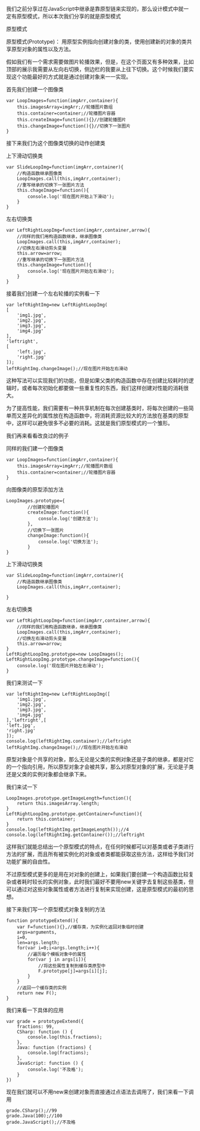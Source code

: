 我们之前分享过在JavaScript中继承是靠原型链来实现的，那么设计模式中就一定有原型模式，所以本次我们分享的就是原型模式

原型模式

原型模式(Prototype)： 用原型实例指向创建对象的类，使用创建新的对象的类共享原型对象的属性以及方法。

假如我们有一个需求需要做图片轮播效果，但是，在这个页面又有多种效果，比如顶部的展示我需要从左向右切换，侧边栏的我要从上往下切换。这个时候我们要实现这个功能最好的方式就是通过创建对象来一一实现。

首先我们创建一个图像类

```
var LoopImages=function(imgArr,container){
    this.imagesArray=imgArr;//轮播图片数组
    this.container=container;//轮播图片容器
    this.createImage=function(){}//创建轮播图片
    this.changeImage=function(){}//切换下一张图片
}
```

接下来我们为这个图像类切换的动作创建类

上下滑动切换类

```
var SlideLoopImg=function(imgArr,container){
    //构造函数继承图像类
    LoopImages.call(this,imgArr,container);
    //重写继承的切换下一张图片方法
    this.chageImage=function(){
        console.log('现在图片开始上下滑动');
    }
}
```

左右切换类

```
var LeftRightLoopImg=function(imgArr,container,arrow){
    //同样的我们用构造函数继承，继承图像类
    LoopImages.call(this,imgArr,container);
    //切换左右滑动剪头变量
    this.arrow=arrow;
    //重写继承的切换下一张图片方法
    this.changeImage=function(){
        console.log('现在图片开始左右滑动');
    }
}
```

接着我们创建一个左右轮播的实例看一下

```
var leftRightImg=new LeftRightLoopImg(
[
    'img1.jpg',
    'img2.jpg',
    'img3.jpg',
    'img4.jpg'
],
'leftright',
[
    'left.jpg',
    'right.jpg'
]);
leftRightImg.changeImage();//现在图片开始左右滑动
```

这种写法可以实现我们的功能，但是如果父类的构造函数中存在创建比较耗时的逻辑时，或者每次初始化都要做一些重复性的东西，我们这样创建对性能的消耗很大。

为了提高性能，我们需要有一种共享机制在每次创建基类时，将每次创建的一些简单而又差异化的属性放在构造函数中，将消耗资源比较大的方法放在基类的原型中，这样可以避免很多不必要的消耗。这就是我们原型模式的一个雏形。

我们再来看看改良过的例子

同样的我们建一个图像类

```
var LoopImages=function(imgArr,container){
    this.imagesArray=imgArr;//轮播图片数组
    this.container=container;//轮播图片容器
}
```

向图像类的原型添加方法

```
LoopImages.prototype={
        //创建轮播图片
        createImage:function(){
            console.log('创建方法');
        },
        //切换下一张图片
        changeImage:function(){
            console.log('切换方法');
        }
}
```

上下滑动切换类

```
var SlideLoopImg=function(imgArr,container){
    //构造函数继承图像类
    LoopImages.call(this,imgArr,container);

}
```

左右切换类

```
var LeftRightLoopImg=function(imgArr,container,arrow){
    //同样的我们用构造函数继承，继承图像类
    LoopImages.call(this,imgArr,container);
    //切换左右滑动剪头变量
    this.arrow=arrow;
}
LeftRightLoopImg.prototype=new LoopImages();
LeftRightLoopImg.prototype.changeImage=function(){
    console.log('现在图片开始左右滑动');
}
```

我们来测试一下

```
var leftRightImg=new LeftRightLoopImg([
    'img1.jpg',
    'img2.jpg',
    'img3.jpg',
    'img4.jpg'
],'leftright',[
'left.jpg',
'right.jpg'
]);
console.log(leftRightImg.container);//leftright
leftRightImg.changeImage();//现在图片开始左右滑动
```

原型对象是个共享的对象，那么无论是父类的实例对象还是子类的继承，都是对它的一个指向引用，所以原型对象才会被共享，那么对原型对象的扩展，无论是子类还是父类的实例对象都会继承下来。

我们来试一下

```
LoopImages.prototype.getImageLength=function(){
    return this.imagesArray.length;
}
LeftRightLoopImg.prototype.getContainer=function(){
    return this.container;
}
console.log(leftRightImg.getImageLength());//4
console.log(leftRightImg.getContainer());//leftright
```

这样我们就能总结出一个原型模式的特点，在任何时候都可以对基类或者子类进行方法的扩展，而且所有被实例化的对象或者类都能获取这些方法，这样给予我们对功能扩展的自由性。

不过原型模式更多的是用在对对象的创建上，如果我们要创建一个构造函数比较复杂或者耗时较长的实例对象，此时我们最好不要用new关键字去复制这些基类，但可以通过对这些对象属性或者方法进行复制来实现创建，这是原型模式的最初的思想。

接下来我们写一个原型模式对象复制的方法

```
function prototypeExtend(){
    var F=function(){},//缓存类，为实例化返回对象临时创建
    args=arguments,
    i=0,
    len=args.length;
    for(var i=0;i<args.length;i++){
        //遍历每个模板对象中的属性
        for(var j in args[i]){
            //将这些属性复制到缓存类原型中
            F.prototype[j]=args[i][j];
        }
    }
    //返回一个缓存类的实例
    return new F();
}
```

我们来看一下具体的应用

```
var grade = prototypeExtend({
    fractions: 99,
    CSharp: function () {
        console.log(this.fractions);
    },
    Java: function (fractions) {
        console.log(fractions);
    },
    JavaScript: function () {
        console.log('不及格');
    }
})
```
现在我们就可以不用new来创建对象而直接通过点语法去调用了，我们来看一下调用

```
grade.CSharp();//99
grade.Java(100);//100
grade.JavaScript();//不及格
```